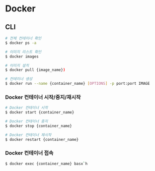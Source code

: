 # Docker

## CLI

```bash
# 전체 컨테이너 확인
$ docker ps -a 

# 이미지 리스트 확인 
$ docker images

# 이미지 설치
$ docker pull {image_name})

# 컨테이너 생성
$ docker run --name {container_name} [OPTIONS] -p port:port IMAGE
```

### Docker 컨테이너 시작/중지/재시작

```bash
# Docker 컨테이너 시작
$ docker start {container_name}

# Docker 컨테이너 중지
$ docker stop {container_name}

# Docker 컨테이너 재시작
$ docker restart {container_name}
```



### Docker 컨테이너 접속

```bash
$ docker exec {container_name} basx`h
```

